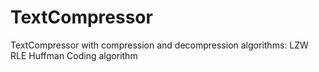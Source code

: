 # TextCompressor
TextCompressor with compression and decompression algorithms: LZW RLE Huffman Coding algorithm
